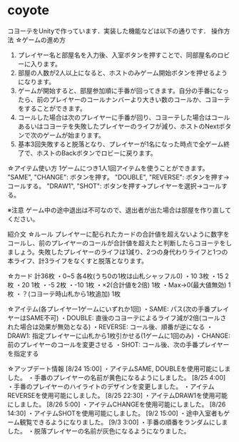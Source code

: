 # coyote
コヨーテをUnityで作っています．実装した機能などは以下の通りです．
操作方法
☆ゲームの進め方
1. プレイヤー名と部屋名を入力後、入室ボタンを押すことで、同部屋名のロビーに入ります。
2. 部屋の人数が2人以上になると、ホストのみゲーム開始ボタンを押せるようになります。
3. ゲームが開始すると、部屋参加順に手番が回ってきます。自分の手番になったら、前のプレイヤーのコールナンバーより大きい数のコールか、コヨーテをすることができます。
4. コールした場合は次のプレイヤーに手番が回り、コヨーテした場合はコールあるいはコヨーテを失敗したプレイヤーのライフが減り、ホストのNextボタンで次のゲームが始まります。
5. 基本3回失敗すると脱落となり、プレイヤーが1名になった時点で全ゲーム終了で、ホストのBackボタンでロビーに戻ります。

☆アイテム使い方
1ゲームにつき1人1回アイテムを使うことができます。
"SAME", "CHANGE": ボタンを押す。
"DOUBLE", "REVERSE": ボタンを押す→コールする。
"DRAW1", "SHOT": ボタンを押す→プレイヤーを選択→コールする。

※注意
ゲーム中の途中退出は不可なので、退出者が出た場合は部屋を作り直してください。

紹介文
☆ルール
プレイヤーに配られたカードの合計値を超えないように数字をコールし、前のプレイヤーのコールが合計値を超えたと判断したらコヨーテをしましょう。失敗したプレイヤーのライフは1減り、2つの身代わりライフと1つの本ライフ、計3ライフをなくすと脱落となります。

☆カード 計36枚
・0~5 各4枚(うち0の1枚は山札シャッフル0)
・10 3枚
・15 2枚
・20 1枚
・-5 2枚
・-10 1枚
・×2(合計値を2倍) 1枚
・Max→0(最大値無効) 1枚
・？(コヨーテ時山札から1枚追加) 1枚

☆アイテム(各プレイヤー1ゲームにいずれか1回)
・SAME: パス(次の手番プレイヤーはSAME不可)
・DOUBLE: 直後のコヨーテによるライフ減が2倍(コールされた場合は効果が無効となる)
・REVERSE: コール後、順番が逆になる
・DRAW1: 指定プレイヤーに山札から1枚引かせる(1ゲームに1回のみ)
・CHANGE: 前のプレイヤーのコールを変更させる
・SHOT: コール後、次の手番プレイヤーを指定する

☆アップデート情報
[8/24 15:00]
・アイテムSAME, DOUBLEを使用可能にしました。
・手番のプレイヤーの名前が黄色になるようにしました。
[8/25 4:00]
・手番のプレイヤーのハイライトのデザインを変更しました。
・アイテムREVERSEを使用可能にしました。
[8/25 22:30]
・アイテムDRAW1を使用可能にしました。
[8/26 5:00]
・アイテムCHANGEを使用可能にしました。
[8/26 14:30]
・アイテムSHOTを使用可能にしました。
[9/2 15:00]
・途中入室者もゲーム観覧できるようになりました。
[9/3 3:00]
・手番の順番をランダムにしました。
・脱落プレイヤーの名前が灰色になるようになりました。
